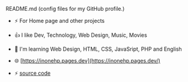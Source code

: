  README.md (config files for my GitHub profile.)
 
- ⚡ For Home page and other projects
- 👍 I like Dev, Technology, Web Design, Music, Movies
- 🌱 I'm learning Web Design, HTML, CSS, JavaSript, PHP and English

- 🌐 [https://inonehp.pages.dev](https://inonehp.pages.dev/)
- ⚡ [source code](https://github.com/inonehp/inonehp.github.io)

<!--
**inonehp/inonehp** is a ✨ _special_ ✨ repository because its `README.md` (this file) appears on your GitHub profile.

Here are some ideas to get you started:

- 🔭 I’m currently working on ...
- 🌱 I’m currently learning ...
- 👯 I’m looking to collaborate on ...
- 🤔 I’m looking for help with ...
- 💬 Ask me about ...
- 📫 How to reach me: ...
- 😄 Pronouns: ...
- ⚡ Fun fact: ...
-->


